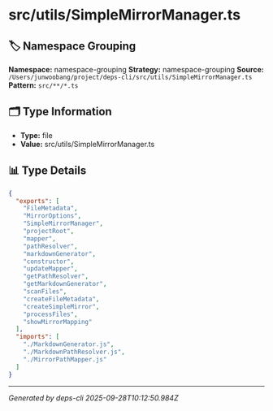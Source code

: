 # src/utils/SimpleMirrorManager.ts

## 🏷️ Namespace Grouping

**Namespace:** namespace-grouping
**Strategy:** namespace-grouping
**Source:** `/Users/junwoobang/project/deps-cli/src/utils/SimpleMirrorManager.ts`
**Pattern:** `src/**/*.ts`

## 🗂️ Type Information

- **Type:** file
- **Value:** src/utils/SimpleMirrorManager.ts

## 📊 Type Details

```json
{
  "exports": [
    "FileMetadata",
    "MirrorOptions",
    "SimpleMirrorManager",
    "projectRoot",
    "mapper",
    "pathResolver",
    "markdownGenerator",
    "constructor",
    "updateMapper",
    "getPathResolver",
    "getMarkdownGenerator",
    "scanFiles",
    "createFileMetadata",
    "createSimpleMirror",
    "processFiles",
    "showMirrorMapping"
  ],
  "imports": [
    "./MarkdownGenerator.js",
    "./MarkdownPathResolver.js",
    "./MirrorPathMapper.js"
  ]
}
```

---
*Generated by deps-cli 2025-09-28T10:12:50.984Z*
